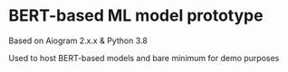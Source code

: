 # BERT-based ML model prototype

Based on Aiogram 2.x.x & Python 3.8

Used to host BERT-based models and bare minimum for demo purposes